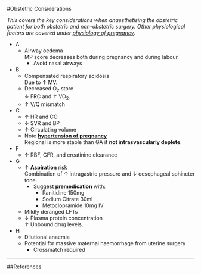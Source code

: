 #Obstetric Considerations

*This covers the key considerations when anaesthetising the obstetric patient for both obstetric and non-obstetric surgery. Other physiological factors are covered under [physiology of pregnancy](/disease/obs/preg.md#physiol)*.

* A
	* Airway oedema  
	MP score decreases both during pregnancy and during labour.
		* Avoid nasal airways
* B
	* Compensated respiratory acidosis  
	Due to ↑ MV.
	* Decreased O<sub>2</sub> store  
	↓ FRC and ↑ VO<sub>2</sub>.
	* ↑ V/Q mismatch
* C
	* ↑ HR and CO
	* ↓ SVR and BP
	* ↑ Circulating volume
	* Note **[hypertension of pregnancy](/disease/obs/htn.md)**  
	Regional is more stable than GA if **not intrasvascularly deplete**.
* F
	*  ↑ RBF, GFR, and creatinine clearance
* G
	* ↑ **Aspiration** risk  
	Combination of ↑ intragastric pressure and ↓ oesophageal sphincter tone.
		* Suggest **premedication** with:
			* Ranitidine 150mg
			* Sodium Citrate 30ml
			* Metoclopramide 10mg IV
	* Mildly deranged LFTs
	* ↓ Plasma protein concentration  
	 ↑ Unbound drug levels.
* H
	* Dilutional anaemia
	* Potential for massive maternal haemorrhage from uterine surgery
		* Crossmatch required



---

##References